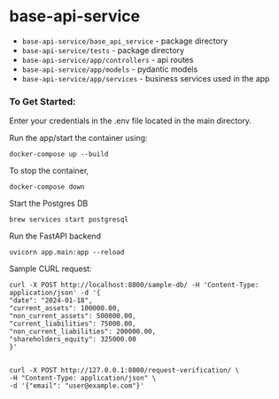 # base-api-service
- `base-api-service/base_api_service` - package directory
- `base-api-service/tests` - package directory
- `base-api-service/app/controllers` - api routes
- `base-api-service/app/models` - pydantic models
- `base-api-service/app/services` - business services used in the app

### To Get Started:

Enter your credentials in the .env file located in the main directory.

Run the app/start the container using: 
    
    docker-compose up --build

To stop the container,
    
    docker-compose down



Start the Postgres DB
    
    brew services start postgresql

Run the FastAPI backend

    uvicorn app.main:app --reload

Sample CURL request:

    curl -X POST http://localhost:8000/sample-db/ -H 'Content-Type: application/json' -d '{
    "date": "2024-01-18",
    "current_assets": 100000.00,
    "non_current_assets": 500000.00,
    "current_liabilities": 75000.00,
    "non_current_liabilities": 200000.00,
    "shareholders_equity": 325000.00
    }'


    curl -X POST http://127.0.0.1:8000/request-verification/ \
    -H "Content-Type: application/json" \
    -d '{"email": "user@example.com"}'

